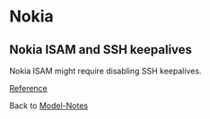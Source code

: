 # Nokia

## Nokia ISAM and SSH keepalives

Nokia ISAM might require disabling SSH keepalives.

[Reference](https://github.com/ytti/oxidized/issues/1482)

Back to [Model-Notes](README.md)
